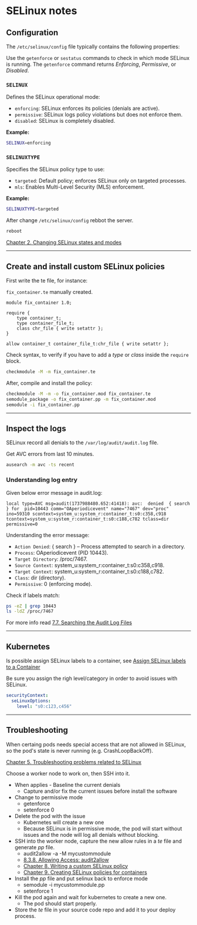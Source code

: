 # SELinux notes

## Configuration

The `/etc/selinux/config` file typically contains the following properties:

Use the `getenforce` or `sestatus` commands to check in which mode SELinux is running. The `getenforce` command returns *Enforcing*, *Permissive*, or *Disabled*. 

### `SELINUX`
Defines the SELinux operational mode:
- `enforcing`: SELinux enforces its policies (denials are active).
- `permissive`: SELinux logs policy violations but does not enforce them.
- `disabled`: SELinux is completely disabled.

**Example:**
```bash
SELINUX=enforcing
```

### `SELINUXTYPE`
Specifies the SELinux policy type to use:
- `targeted`: Default policy; enforces SELinux only on targeted processes.
- `mls`: Enables Multi-Level Security (MLS) enforcement.

**Example:**
```bash
SELINUXTYPE=targeted
```

After change `/etc/selinux/config` rebbot the server.
```bash
reboot
```


[Chapter 2. Changing SELinux states and modes](https://docs.redhat.com/en/documentation/red_hat_enterprise_linux/8/html/using_selinux/changing-selinux-states-and-modes_using-selinux#changing-selinux-modes_changing-selinux-states-and-modes)

<hr/>

## Create and install custom SELinux policies

First write the te file, for instance:

`fix_container.te` manually created.
```
module fix_container 1.0;

require {
    type container_t;
    type container_file_t;
    class chr_file { write setattr };
}

allow container_t container_file_t:chr_file { write setattr };
```

Check syntax, to verify if you have to add a *type* or *class* inside the `require` block.
```bash
checkmodule -M -m fix_container.te
```

After, compile and install the policy:

```bash
checkmodule -M -m -o fix_container.mod fix_container.te
semodule_package -o fix_container.pp -m fix_container.mod
semodule -i fix_container.pp
```

<hr/>

## Inspect the logs

SELinux record all denials to the `/var/log/audit/audit.log` file.

Get AVC errors from last 10 minutes.

```bash
ausearch -m avc -ts recent
```

### Understanding log entry
Given below error message in audit.log:
```text
local type=AVC msg=audit(1737988480.652:41418): avc:  denied  { search } for  pid=10443 comm="OAperiodicevent" name="7467" dev="proc" ino=59310 scontext=system_u:system_r:container_t:s0:c358,c918 tcontext=system_u:system_r:container_t:s0:c188,c782 tclass=dir permissive=0
```
Understanding the error message:
- `Action Denied`: { search } – Process attempted to search in a directory.
- `Process`: OAperiodicevent (PID 10443).
- `Target Directory`: /proc/7467.
- `Source Context`: system_u:system_r:container_t:s0:c358,c918.
- `Target Context`: system_u:system_r:container_t:s0:c188,c782.
- `Class`: dir (directory).
- `Permissive`: 0 (enforcing mode).

Check if labels match:
```bash
ps -eZ | grep 10443
ls -ldZ /proc/7467
```

For more info read [7.7. Searching the Audit Log Files](https://docs.redhat.com/en/documentation/red_hat_enterprise_linux/7/html/security_guide/sec-searching_the_audit_log_files#sec-Searching_the_Audit_Log_Files)

<hr/>

## Kubernetes

Is possible assign SELinux labels to a container, see [Assign SELinux labels to a Container](https://kubernetes.io/docs/tasks/configure-pod-container/security-context/#assign-selinux-labels-to-a-container)

Be sure you assign the righ level/category in order to avoid issues with SELinux.

```yaml
securityContext:
  seLinuxOptions:
    level: "s0:c123,c456"
```

<hr/>

## Troubleshooting

When certaing pods needs special access that are not allowed in SELinux, so the pod's state is never running (e.g. CrashLoopBackOff). 

[Chapter 5. Troubleshooting problems related to SELinux](https://docs.redhat.com/en/documentation/red_hat_enterprise_linux/8/html/using_selinux/troubleshooting-problems-related-to-selinux_using-selinux#troubleshooting-problems-related-to-selinux_using-selinux)

Choose a worker node to work on, then SSH into it.

- When applies - Baseline the current denials
  - Capture and/or fix the current issues before install the software
- Change to permissive mode
  - getenforce
  - setenforce 0
- Delete the pod with the issue
  - Kubernetes will create a new one
  - Because SELinux is in permissive mode, the pod will start without issues and the node will log all denials without blocking.
- SSH into the worker node, capture the new allow rules in a *te* file and generate *pp* file.
  - audit2allow -a -M mycustommodule
  - [8.3.8. Allowing Access: audit2allow](https://docs.redhat.com/en/documentation/red_hat_enterprise_linux/6/html/security-enhanced_linux/sect-security-enhanced_linux-fixing_problems-allowing_access_audit2allow)
  - [Chapter 8. Writing a custom SELinux policy](https://docs.redhat.com/en/documentation/red_hat_enterprise_linux/8/html/using_selinux/writing-a-custom-selinux-policy_using-selinux#creating-and-enforcing-an-selinux-policy-for-a-custom-application_writing-a-custom-selinux-policy)
  - [Chapter 9. Creating SELinux policies for containers](https://docs.redhat.com/en/documentation/red_hat_enterprise_linux/8/html/using_selinux/creating-selinux-policies-for-containers_using-selinux#introduction-to-udica_creating-selinux-policies-for-containers)
- Install the *pp* file and put selinux back to enforce mode
  - semodule -i mycustommodule.pp
  - setenforce 1
- Kill the pod again and wait for kubernetes to create a new one.
  - The pod should start properly.
- Store the *te* file in your source code repo and add it to your deploy process.
